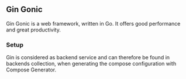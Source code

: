## Gin Gonic
Gin Gonic is a web framework, written in Go. It offers good performance and great productivity.

### Setup
Gin is considered as backend service and can therefore be found in backends collection, when generating the compose configuration with Compose Generator.